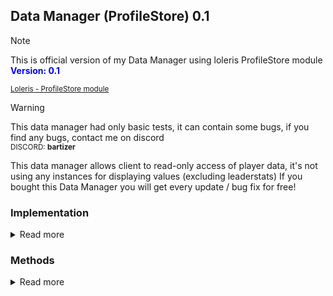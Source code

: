 ## Data Manager (ProfileStore) **0.1**

> [!NOTE]
> This is official version of my Data Manager using loleris ProfileStore module <br>
> <strong><span style="color: blue;">Version: 0.1</span></strong>

<sub>[Loleris - ProfileStore module](https://devforum.roblox.com/t/profilestore-save-your-player-data-easy-datastore-module/3190543/1)</sub>

> [!WARNING]
> This data manager had only basic tests, it can contain some bugs, if you find any bugs, contact me on discord <br>
> <sub>DISCORD: **bartizer**</sub>

This data manager allows client to read-only access of player data, it's not using any instances for displaying values (excluding leaderstats)
If you bought this Data Manager you will get every update / bug fix for free!

### Implementation
<details>
  <summary>Read more</summary>

  ```lua
  -- (Server Side Script)
  local DataManager = require(game.ServerScriptService.DataManager) -- path to mine data manager
  DataManager.init() -- initialize it so everything get loaded
  ```
</details>

### Methods
<details>
  <summary>Read more</summary>

  ```luau
  DataManager:GetProfile(player) -- [player profile]
  ```
  ```luau
  DataManager:GetReplica(player) -- [player replica]
  ```
  ```luau
  DataManager:GetData(player) -- [player profile.Data]
  ```
  ```luau
  DataManager:GetValue(player : Player, path : string) -- [(number | string | boolean)?]
  ```
  ```luau
  DataManager:SetValue(player : Player, path : string, newValue : (string | number | boolean | {any?})?) -- 
  ```
  ```luau
  DataManager:AddValue(player : Player, path : string, addValue : (number | {any?})?) -- 
  ```
  ```luau
  DataManager:SubValue(player : Player, path : string, addValue : (number | {any?})?) -- 
  ```
  ```luau
  DataManager:ResetData(userId : number) -- [boolean]
  ```
  ```luau
  DataManager:Leaderstats(player : Player) -- 
  ```
  ```luau
  DataManager:GetBackup(userId : number, sort_direction : Enum.SortDirection?, min_date : DateTime?, max_date : DateTime?) 
  -- [profile]
  ```
  ```luau
  DataManager:LoadBackup(backupProfile : profile) -- [boolean]
  ```
  ```luau
  DataManager:MessageAsync(userId : number, message : {any?}) -- [boolean]
  ```
  
  
</details>
